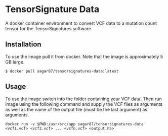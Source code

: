 # TensorSignature Data

A docker container environment to convert VCF data to a mutation count tensor for the TensorSignatures software.

## Installation

To use the image pull it from docker. Note that the image is approximately 5 GB large.

```
$ docker pull sagar87/tensorsignatures-data:latest
```

## Usage

To use the image switch into the folder containing your VCF data. Then run image using the following command and supply the VCF files as arguments as well as the name of the output file (must be the last argument) as arguments.

```
docker run -v $PWD:/usr/src/app sagar87/tensorsignatures-data <vcf1.vcf> <vcf2.vcf> ... <vcfn.vcf> <output.h5>
```
